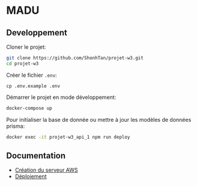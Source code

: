 # MADU


## Developpement

Cloner le projet:
```sh
git clone https://github.com/ShonhTan/projet-w3.git
cd projet-w3
```

Créer le fichier `.env`:
```
cp .env.example .env
```
 
Démarrer le projet en mode développement:
```sh
docker-compose up
```

Pour initialiser la base de donnée ou mettre à jour les modèles de données prisma:
```sh
docker exec -it projet-w3_api_1 npm run deploy 
```

## Documentation

- [Création du serveur AWS](/terraform)
- [Déploiement](/ansible)